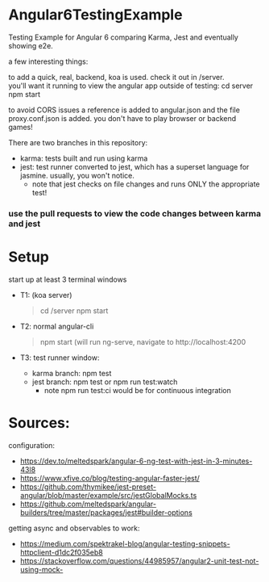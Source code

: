 # Angular6TestingExample
Testing Example for Angular 6 comparing Karma, Jest and eventually showing e2e.

a few interesting things: 

to add a quick, real, backend, koa is used.  check it out in /server.  
you'll want it running to view the angular app outside of testing: 
    cd server
    npm start

to avoid CORS issues a reference is added to angular.json and the file proxy.conf.json is added.  you don't have to play browser or backend games!

There are two branches in this repository: 
* karma: tests built and run using karma
* jest: test runner converted to jest, which has a superset language for jasmine.  usually, you won't notice. 
  * note that jest checks on file changes and runs ONLY the appropriate test!
  
### use the pull requests to view the code changes between karma and jest



# Setup 
start up at least 3 terminal windows

* T1: (koa server)
    > cd /server
    > npm start

* T2: normal angular-cli
    >npm start     (will run ng-serve, navigate to http://localhost:4200

* T3: test runner window:
  * karma branch: npm test
  * jest branch: npm test or npm run test:watch
    * note npm run test:ci would be for continuous integration

# Sources:
configuration:
* https://dev.to/meltedspark/angular-6-ng-test-with-jest-in-3-minutes-43l8 
* https://www.xfive.co/blog/testing-angular-faster-jest/
* https://github.com/thymikee/jest-preset-angular/blob/master/example/src/jestGlobalMocks.ts
* https://github.com/meltedspark/angular-builders/tree/master/packages/jest#builder-options

getting async and observables to work: 
* https://medium.com/spektrakel-blog/angular-testing-snippets-httpclient-d1dc2f035eb8
* https://stackoverflow.com/questions/44985957/angular2-unit-test-not-using-mock-


